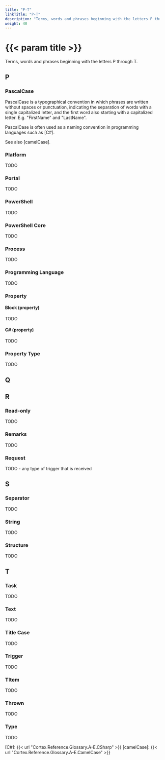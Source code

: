 ```yaml
---
title: "P-T"
linkTitle: "P-T"
description: "Terms, words and phrases beginning with the letters P through T."
weight: 40
---
```


# {{< param title >}}

Terms, words and phrases beginning with the letters P through T.

## P

### PascalCase

PascalCase is a typographical convention in which phrases are written without spaces or punctuation, indicating the separation of words with a single capitalized letter, and the first word also starting with a capitalized letter. E.g. "FirstName" and "LastName".

PascalCase is often used as a naming convention in programming languages such as [C#].

See also [camelCase].

### Platform

TODO

### Portal

TODO

### PowerShell

TODO

### PowerShell Core

TODO

### Process

TODO

### Programming Language

TODO

### Property

#### Block (property)

TODO

#### C# (property)

TODO

### Property Type

TODO

## Q

## R

### Read-only

TODO

### Remarks

TODO

### Request

TODO - any type of trigger that is received

## S

### Separator

TODO

### String

TODO

### Structure

TODO

## T

### Task

TODO

### Text

TODO

### Title Case

TODO

### Trigger

TODO

### TItem

TODO

### Thrown

TODO

### Type

TODO

[C#]: {{< url "Cortex.Reference.Glossary.A-E.CSharp" >}}
[camelCase]: {{< url "Cortex.Reference.Glossary.A-E.CamelCase" >}}
